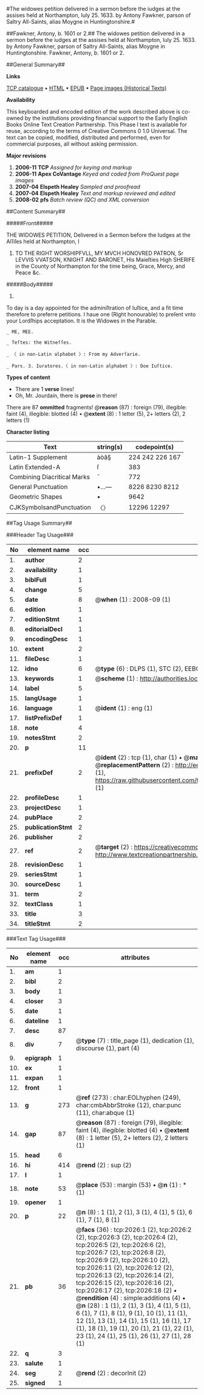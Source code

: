 #The widowes petition delivered in a sermon before the iudges at the assises held at Northampton, Iuly 25. 1633. by Antony Fawkner, parson of Saltry All-Saints, alias Moygne in Huntingtonshire.#

##Fawkner, Antony, b. 1601 or 2.##
The widowes petition delivered in a sermon before the iudges at the assises held at Northampton, Iuly 25. 1633. by Antony Fawkner, parson of Saltry All-Saints, alias Moygne in Huntingtonshire.
Fawkner, Antony, b. 1601 or 2.

##General Summary##

**Links**

[TCP catalogue](http://www.ota.ox.ac.uk/tcp/)  • 
[HTML](http://tei.it.ox.ac.uk/tcp/Texts-HTML/free/A00/A00586.html)  • 
[EPUB](http://tei.it.ox.ac.uk/tcp/Texts-EPUB/free/A00/A00586.epub) • 
[Page images (Historical Texts)](https://data.historicaltexts.jisc.ac.uk/view?pubId=eebo-99837688e&pageId=eebo-99837688e-2026-1)

**Availability**

This keyboarded and encoded edition of the
	       work described above is co-owned by the institutions
	       providing financial support to the Early English Books
	       Online Text Creation Partnership. This Phase I text is
	       available for reuse, according to the terms of Creative
	       Commons 0 1.0 Universal. The text can be copied,
	       modified, distributed and performed, even for
	       commercial purposes, all without asking permission.

**Major revisions**

1. __2006-11__ __TCP__ *Assigned for keying and markup*
1. __2006-11__ __Apex CoVantage__ *Keyed and coded from ProQuest page images*
1. __2007-04__ __Elspeth Healey__ *Sampled and proofread*
1. __2007-04__ __Elspeth Healey__ *Text and markup reviewed and edited*
1. __2008-02__ __pfs__ *Batch review (QC) and XML conversion*

##Content Summary##

#####Front#####

THE WIDOWES PETITION, Delivered in a Sermon before the Iudges at the Aſſiſes held at Northampton, I
1. TO THE RIGHT WORSHIPFVLL, MY MVCH HONOVRED PATRON, Sr LEVVIS VVATSON, KNIGHT AND BARONET, His Maieſties High SHERIFE in the County of Northampton for the time being, Grace, Mercy, and Peace &c.

#####Body#####

1. 
To day is a day appointed for the adminiſtration of Iuſtice, and a fit time therefore to preferre petitions. I haue one (Right honourable) to preſent vnto your Lordſhips acceptation. It is the Widowes in the Parable.

    _ ME, MEE.

    _ Teſtes: the Witneſſes.

    _ 〈 in non-Latin alphabet 〉: From my Adverſarie.

    _ Pars. 3. Iuratores.〈 in non-Latin alphabet 〉: Doe Iuſtice.

**Types of content**

  * There are 1 **verse** lines!
  * Oh, Mr. Jourdain, there is **prose** in there!

There are 87 **ommitted** fragments! 
 @__reason__ (87) : foreign (79), illegible: faint (4), illegible: blotted (4)  •  @__extent__ (8) : 1 letter (5), 2+ letters (2), 2 letters (1)

**Character listing**


|Text|string(s)|codepoint(s)|
|---|---|---|
|Latin-1 Supplement|àòâ§|224 242 226 167|
|Latin Extended-A|ſ|383|
|Combining             Diacritical Marks|̄|772|
|General Punctuation|•…—|8226 8230 8212|
|Geometric Shapes|▪|9642|
|CJKSymbolsandPunctuation|〈〉|12296 12297|

##Tag Usage Summary##

###Header Tag Usage###

|No|element name|occ|attributes|
|---|---|---|---|
|1.|__author__|2||
|2.|__availability__|1||
|3.|__biblFull__|1||
|4.|__change__|5||
|5.|__date__|8| @__when__ (1) : 2008-09 (1)|
|6.|__edition__|1||
|7.|__editionStmt__|1||
|8.|__editorialDecl__|1||
|9.|__encodingDesc__|1||
|10.|__extent__|2||
|11.|__fileDesc__|1||
|12.|__idno__|6| @__type__ (6) : DLPS (1), STC (2), EEBO-CITATION (1), PROQUEST (1), VID (1)|
|13.|__keywords__|1| @__scheme__ (1) : http://authorities.loc.gov/ (1)|
|14.|__label__|5||
|15.|__langUsage__|1||
|16.|__language__|1| @__ident__ (1) : eng (1)|
|17.|__listPrefixDef__|1||
|18.|__note__|4||
|19.|__notesStmt__|2||
|20.|__p__|11||
|21.|__prefixDef__|2| @__ident__ (2) : tcp (1), char (1)  •  @__matchPattern__ (2) : ([0-9\-]+):([0-9IVX]+) (1), (.+) (1)  •  @__replacementPattern__ (2) : http://eebo.chadwyck.com/downloadtiff?vid=$1&page=$2 (1), https://raw.githubusercontent.com/textcreationpartnership/Texts/master/tcpchars.xml#$1 (1)|
|22.|__profileDesc__|1||
|23.|__projectDesc__|1||
|24.|__pubPlace__|2||
|25.|__publicationStmt__|2||
|26.|__publisher__|2||
|27.|__ref__|2| @__target__ (2) : https://creativecommons.org/publicdomain/zero/1.0/ (1), http://www.textcreationpartnership.org/docs/. (1)|
|28.|__revisionDesc__|1||
|29.|__seriesStmt__|1||
|30.|__sourceDesc__|1||
|31.|__term__|2||
|32.|__textClass__|1||
|33.|__title__|3||
|34.|__titleStmt__|2||


###Text Tag Usage###

|No|element name|occ|attributes|
|---|---|---|---|
|1.|__am__|1||
|2.|__bibl__|2||
|3.|__body__|1||
|4.|__closer__|3||
|5.|__date__|1||
|6.|__dateline__|1||
|7.|__desc__|87||
|8.|__div__|7| @__type__ (7) : title_page (1), dedication (1), discourse (1), part (4)|
|9.|__epigraph__|1||
|10.|__ex__|1||
|11.|__expan__|1||
|12.|__front__|1||
|13.|__g__|273| @__ref__ (273) : char:EOLhyphen (249), char:cmbAbbrStroke (12), char:punc (11), char:abque (1)|
|14.|__gap__|87| @__reason__ (87) : foreign (79), illegible: faint (4), illegible: blotted (4)  •  @__extent__ (8) : 1 letter (5), 2+ letters (2), 2 letters (1)|
|15.|__head__|6||
|16.|__hi__|414| @__rend__ (2) : sup (2)|
|17.|__l__|1||
|18.|__note__|53| @__place__ (53) : margin (53)  •  @__n__ (1) : * (1)|
|19.|__opener__|1||
|20.|__p__|22| @__n__ (8) : 1 (1), 2 (1), 3 (1), 4 (1), 5 (1), 6 (1), 7 (1), 8 (1)|
|21.|__pb__|36| @__facs__ (36) : tcp:2026:1 (2), tcp:2026:2 (2), tcp:2026:3 (2), tcp:2026:4 (2), tcp:2026:5 (2), tcp:2026:6 (2), tcp:2026:7 (2), tcp:2026:8 (2), tcp:2026:9 (2), tcp:2026:10 (2), tcp:2026:11 (2), tcp:2026:12 (2), tcp:2026:13 (2), tcp:2026:14 (2), tcp:2026:15 (2), tcp:2026:16 (2), tcp:2026:17 (2), tcp:2026:18 (2)  •  @__rendition__ (4) : simple:additions (4)  •  @__n__ (28) : 1 (1), 2 (1), 3 (1), 4 (1), 5 (1), 6 (1), 7 (1), 8 (1), 9 (1), 10 (1), 11 (1), 12 (1), 13 (1), 14 (1), 15 (1), 16 (1), 17 (1), 18 (1), 19 (1), 20 (1), 21 (1), 22 (1), 23 (1), 24 (1), 25 (1), 26 (1), 27 (1), 28 (1)|
|22.|__q__|3||
|23.|__salute__|1||
|24.|__seg__|2| @__rend__ (2) : decorInit (2)|
|25.|__signed__|1||

